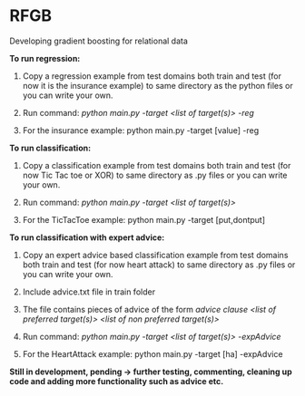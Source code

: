 # RFGB
Developing gradient boosting for relational data


**To run regression:**


1. Copy a regression example from test domains both train and test (for now it is the insurance example) to same directory as the python files or you can write your own.

2. Run command: *python main.py -target <list of target(s)> -reg*

3. For the insurance example: python main.py -target [value] -reg


**To run classification:**


1. Copy a classification example from test domains both train and test (for now Tic Tac toe or XOR) to same directory as .py files or you can write your own.

2. Run command: *python main.py -target <list of target(s)>*

3. For the TicTacToe example: python main.py -target [put,dontput]

**To run classification with expert advice:**

1. Copy an expert advice based classification example from test domains both train and test (for now heart attack) to same directory as .py files or you can write your own.

2. Include advice.txt file in train folder

3. The file contains pieces of advice of the form *advice clause <list of preferred target(s)> <list of non preferred target(s)>*
  
4. Run command: *python main.py -target <list of target(s)> -expAdvice*
  
5. For the HeartAttack example: python main.py -target [ha] -expAdvice


**Still in development, pending -> further testing, commenting, cleaning up code and adding more functionality such as advice etc.**
